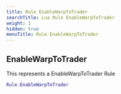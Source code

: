 ```yaml
---
title: Rule EnableWarpToTrader
searchTitle: Lua Rule EnableWarpToTrader
weight: 1
hidden: true
menuTitle: Rule EnableWarpToTrader
---
```

## EnableWarpToTrader

This represents a EnableWarpToTrader Rule
```lua
Rule.EnableWarpToTrader
```